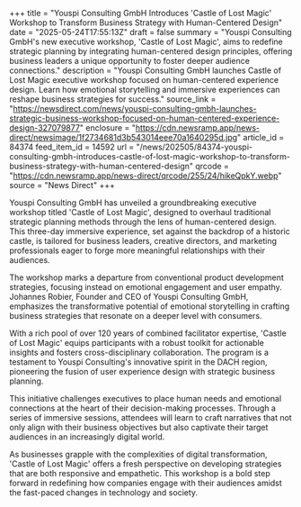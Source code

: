 +++
title = "Youspi Consulting GmbH Introduces 'Castle of Lost Magic' Workshop to Transform Business Strategy with Human-Centered Design"
date = "2025-05-24T17:55:13Z"
draft = false
summary = "Youspi Consulting GmbH's new executive workshop, 'Castle of Lost Magic', aims to redefine strategic planning by integrating human-centered design principles, offering business leaders a unique opportunity to foster deeper audience connections."
description = "Youspi Consulting GmbH launches Castle of Lost Magic executive workshop focused on human-centered experience design. Learn how emotional storytelling and immersive experiences can reshape business strategies for success."
source_link = "https://newsdirect.com/news/youspi-consulting-gmbh-launches-strategic-business-workshop-focused-on-human-centered-experience-design-327079877"
enclosure = "https://cdn.newsramp.app/news-direct/newsimage/1f2734681d3b543014eee70a1640295d.jpg"
article_id = 84374
feed_item_id = 14592
url = "/news/202505/84374-youspi-consulting-gmbh-introduces-castle-of-lost-magic-workshop-to-transform-business-strategy-with-human-centered-design"
qrcode = "https://cdn.newsramp.app/news-direct/qrcode/255/24/hikeQpkY.webp"
source = "News Direct"
+++

<p>Youspi Consulting GmbH has unveiled a groundbreaking executive workshop titled 'Castle of Lost Magic', designed to overhaul traditional strategic planning methods through the lens of human-centered design. This three-day immersive experience, set against the backdrop of a historic castle, is tailored for business leaders, creative directors, and marketing professionals eager to forge more meaningful relationships with their audiences.</p><p>The workshop marks a departure from conventional product development strategies, focusing instead on emotional engagement and user empathy. Johannes Robier, Founder and CEO of Youspi Consulting GmbH, emphasizes the transformative potential of emotional storytelling in crafting business strategies that resonate on a deeper level with consumers.</p><p>With a rich pool of over 120 years of combined facilitator expertise, 'Castle of Lost Magic' equips participants with a robust toolkit for actionable insights and fosters cross-disciplinary collaboration. The program is a testament to Youspi Consulting's innovative spirit in the DACH region, pioneering the fusion of user experience design with strategic business planning.</p><p>This initiative challenges executives to place human needs and emotional connections at the heart of their decision-making processes. Through a series of immersive sessions, attendees will learn to craft narratives that not only align with their business objectives but also captivate their target audiences in an increasingly digital world.</p><p>As businesses grapple with the complexities of digital transformation, 'Castle of Lost Magic' offers a fresh perspective on developing strategies that are both responsive and empathetic. This workshop is a bold step forward in redefining how companies engage with their audiences amidst the fast-paced changes in technology and society.</p>
